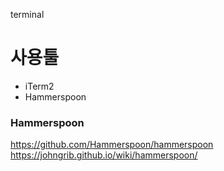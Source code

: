 terminal


# 사용툴
- iTerm2
- Hammerspoon




### Hammerspoon
https://github.com/Hammerspoon/hammerspoon
https://johngrib.github.io/wiki/hammerspoon/

